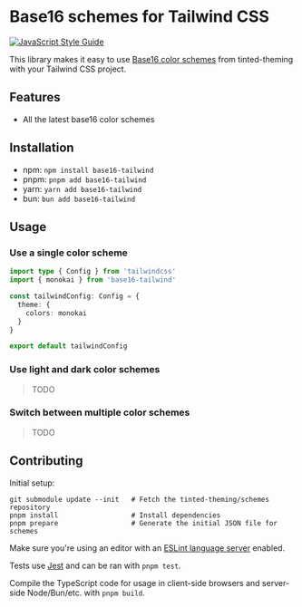 # Base16 schemes for Tailwind CSS

[![JavaScript Style Guide](https://cdn.rawgit.com/standard/standard/master/badge.svg)](https://standardjs.com/)

This library makes it easy to use [Base16 color schemes](https://github.com/tinted-theming/schemes) from tinted-theming with your Tailwind CSS project.

## Features

- All the latest base16 color schemes

## Installation

- npm: `npm install base16-tailwind`
- pnpm: `pnpm add base16-tailwind`
- yarn: `yarn add base16-tailwind`
- bun: `bun add base16-tailwind`

## Usage

### Use a single color scheme

```typescript
import type { Config } from 'tailwindcss'
import { monokai } from 'base16-tailwind'

const tailwindConfig: Config = {
  theme: {
    colors: monokai
  }
}

export default tailwindConfig
```

### Use light and dark color schemes

> TODO

### Switch between multiple color schemes

> TODO

## Contributing

Initial setup:

```fish
git submodule update --init   # Fetch the tinted-theming/schemes repository
pnpm install                  # Install dependencies
pnpm prepare                  # Generate the initial JSON file for schemes
```

Make sure you're using an editor with an [ESLint language server](https://github.com/neovim/nvim-lspconfig/blob/master/doc/server_configurations.md#eslint) enabled.

Tests use [Jest](https://jestjs.io/) and can be ran with `pnpm test`.

Compile the TypeScript code for usage in client-side browsers and server-side Node/Bun/etc. with `pnpm build`.
